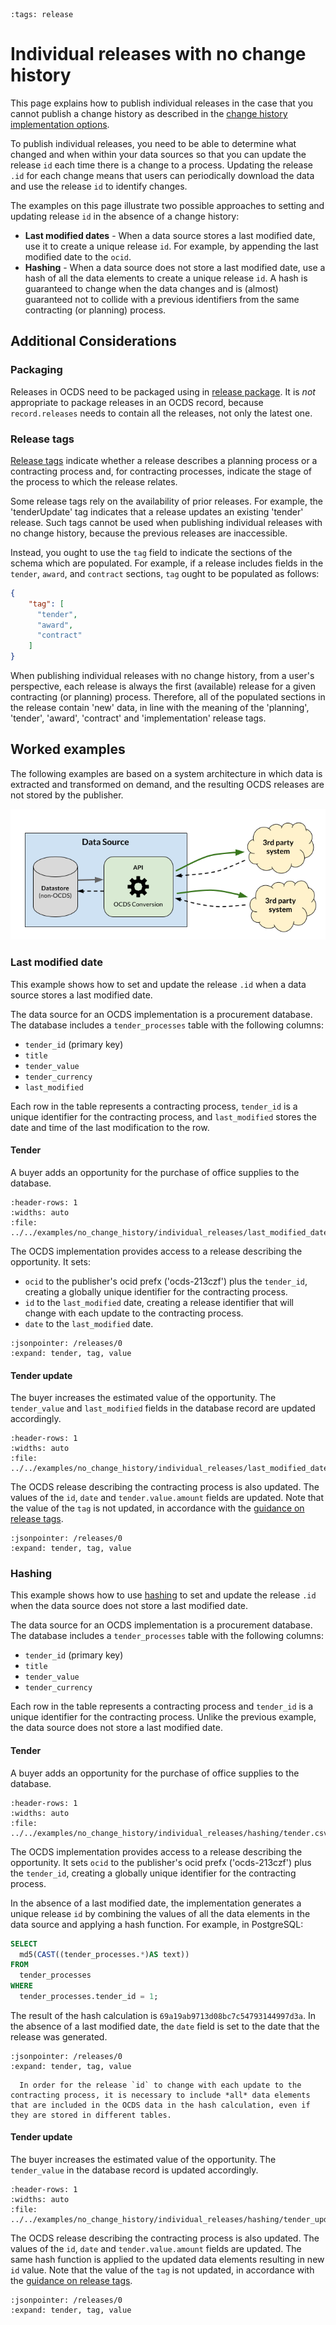 ```{workedexample} Individual releases with no change history
:tags: release
```

# Individual releases with no change history

This page explains how to publish individual releases in the case that you cannot publish a change history as described in the [change history implementation options](change_history_options.md).

To publish individual releases, you need to be able to determine what changed and when within your data sources so that you can update the release `id` each time there is a change to a process. Updating the release `.id` for each change means that users can periodically download the data and use the release `id` to identify changes.

The examples on this page illustrate two possible approaches to setting and updating release `id` in the absence of a change history:

* **Last modified dates** - When a data source stores a last modified date, use it to create a unique release `id`. For example, by appending the last modified date to the `ocid`.
* **Hashing** - When a data source does not store a last modified date, use a hash of all the data elements to create a unique release `id`. A hash is guaranteed to change when the data changes and is (almost) guaranteed not to collide with a previous identifiers from the same contracting (or planning) process.

## Additional Considerations

### Packaging

Releases in OCDS need to be packaged using in [release package](../../schema/packaging/release_package.md). It is *not* appropriate to package releases in an OCDS record, because `record.releases` needs to contain all the releases, not only the latest one.

### Release tags

[Release tags](../../schema/codelists.md#release-tag) indicate whether a release describes a planning process or a contracting process and, for contracting processes, indicate the stage of the process to which the release relates.

Some release tags rely on the availability of prior releases. For example, the 'tenderUpdate' tag indicates that a release updates an existing 'tender' release. Such tags cannot be used when publishing individual releases with no change history, because the previous releases are inaccessible. 

Instead, you ought to use the `tag` field to indicate the sections of the schema which are populated. For example, if a release includes fields in the `tender`, `award`, and `contract` sections, `tag` ought to be populated as follows:

```json
{
    "tag": [
      "tender",
      "award",
      "contract"
    ]
}
```

When publishing individual releases with no change history, from a user's perspective, each release is always the first (available) release for a given contracting (or planning) process. Therefore, all of the populated sections in the release contain 'new' data, in line with the meaning of the 'planning', 'tender', 'award', 'contract' and 'implementation' release tags.

## Worked examples

The following examples are based on a system architecture in which data is extracted and transformed on demand, and the resulting OCDS releases are not stored by the publisher.

![Example architecture](../../_static/png/full_updates/example_architecture.png)

### Last modified date

This example shows how to set and update the release `.id` when a data source stores a last modified date.

The data source for an OCDS implementation is a procurement database. The database includes a `tender_processes` table with the following columns:

* `tender_id` (primary key)
* `title`
* `tender_value`
* `tender_currency`
* `last_modified`

Each row in the table represents a contracting process, `tender_id` is a unique identifier for the contracting process, and `last_modified` stores the date and time of the last modification to the row.

#### Tender

A buyer adds an opportunity for the purchase of office supplies to the database.

```{csv-table-no-translate}
:header-rows: 1
:widths: auto
:file: ../../examples/no_change_history/individual_releases/last_modified_date/tender.csv
```

The OCDS implementation provides access to a release describing the opportunity. It sets:

* `ocid` to the publisher's ocid prefx ('ocds-213czf') plus the `tender_id`, creating a globally unique identifier for the contracting process.
* `id` to the `last_modified` date, creating a release identifier that will change with each update to the contracting process.
* `date` to the `last_modified` date.

```{jsoninclude} ../../examples/no_change_history/individual_releases/last_modified_date/tender.json
:jsonpointer: /releases/0
:expand: tender, tag, value
```

#### Tender update

The buyer increases the estimated value of the opportunity. The `tender_value` and `last_modified` fields in the database record are updated accordingly.

```{csv-table-no-translate}
:header-rows: 1
:widths: auto
:file: ../../examples/no_change_history/individual_releases/last_modified_date/tender_update.csv
```

The OCDS release describing the contracting process is also updated. The values of the `id`, `date` and `tender.value.amount` fields are updated. Note that the value of the `tag` is not updated, in accordance with the [guidance on release tags](#release-tags).

```{jsoninclude} ../../examples/no_change_history/individual_releases/last_modified_date/tender_update.json
:jsonpointer: /releases/0
:expand: tender, tag, value
```

### Hashing

This example shows how to use [hashing](https://en.wikipedia.org/wiki/Hash_function) to set and update the release `.id` when the data source does not store a last modified date.

The data source for an OCDS implementation is a procurement database. The database includes a `tender_processes` table with the following columns:

* `tender_id` (primary key)
* `title`
* `tender_value`
* `tender_currency`

Each row in the table represents a contracting process and `tender_id` is a unique identifier for the contracting process. Unlike the previous example, the data source does not store a last modified date.

#### Tender

A buyer adds an opportunity for the purchase of office supplies to the database.

```{csv-table-no-translate}
:header-rows: 1
:widths: auto
:file: ../../examples/no_change_history/individual_releases/hashing/tender.csv
```

The OCDS implementation provides access to a release describing the opportunity. It sets `ocid` to the publisher's ocid prefx ('ocds-213czf') plus the `tender_id`, creating a globally unique identifier for the contracting process.

In the absence of a last modified date, the implementation generates a unique release `id` by combining the values of all the data elements in the data source and applying a hash function. For example, in PostgreSQL:

```sql
SELECT
  md5(CAST((tender_processes.*)AS text))
FROM
  tender_processes
WHERE
  tender_processes.tender_id = 1;
```

The result of the hash calculation is `69a19ab9713d08bc7c54793144997d3a`. In the absence of a last modified date, the `date` field is set to the date that the release was generated.

```{jsoninclude} ../../examples/no_change_history/individual_releases/hashing/tender.json
:jsonpointer: /releases/0
:expand: tender, tag, value
```

```{admonition} Data sources with multiple tables
  In order for the release `id` to change with each update to the contracting process, it is necessary to include *all* data elements that are included in the OCDS data in the hash calculation, even if they are stored in different tables.
```

#### Tender update

The buyer increases the estimated value of the opportunity. The `tender_value` in the database record is updated accordingly.

```{csv-table-no-translate}
:header-rows: 1
:widths: auto
:file: ../../examples/no_change_history/individual_releases/hashing/tender_update.csv
```

The OCDS release describing the contracting process is also updated. The values of the `id`, `date` and `tender.value.amount` fields are updated. The same hash function is applied to the updated data elements resulting in new `id` value. Note that the value of the `tag` is not updated, in accordance with the [guidance on release tags](#release-tags).

```{jsoninclude} ../../examples/no_change_history/individual_releases/hashing/tender_update.json
:jsonpointer: /releases/0
:expand: tender, tag, value
```
